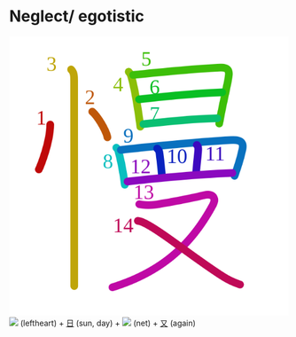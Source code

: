 # Neglect/ egotistic
![慢](../kanji-colorize/6162.svg)
![](http://www.kanjidamage.com/assets/radsmall/heartleft-042206e623366c5af4ceb06fc7c22311edc86e29e45f230326971c638d995d15.jpg) (leftheart) + [日](Kanji/kanji-dict/日.md) (sun, day) + ![](http://www.kanjidamage.com/assets/radsmall/net-f0dbc8c140414638c746161c4f76837d8f00f894d1c4a23e5cc5c70d4a6f81ff.jpg) (net) + [又](Kanji/kanji-dict/又.md) (again)